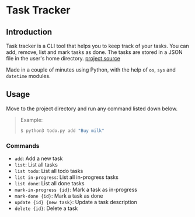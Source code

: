 # Task Tracker

## Introduction

Task tracker is a CLI tool that helps you to keep track of your tasks. You can add, remove, list and mark tasks as done. The tasks are stored in a JSON file in the user's home directory. [project source](https://roadmap.sh/projects/task-tracker)

Made in a couple of minutes using Python, with the help of `os`, `sys` and `datetime` modules.

## Usage

Move to the project directory and run any command listed down below.

> Example:
>
>    ```bash
>    $ python3 todo.py add "Buy milk"
>    ```

### Commands

- `add`: Add a new task
- `list`: List all tasks
- `list todo`: List all todo tasks
- `list in-progress`: List all in-progress tasks
- `list done`: List all done tasks
- `mark-in-progress {id}`: Mark a task as in-progress
- `mark-done {id}`: Mark a task as done
- `update {id} {new task}`: Update a task description
- `delete {id}`: Delete a task